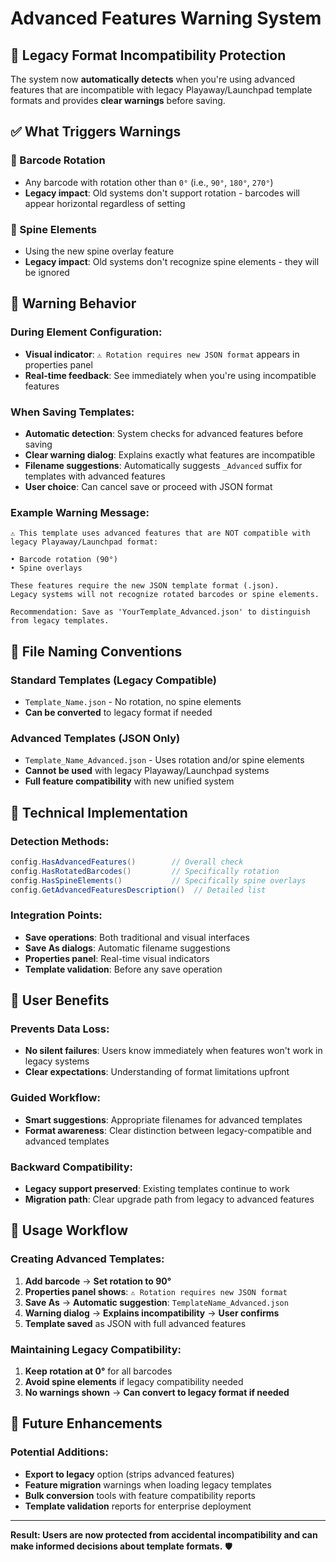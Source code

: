 # Advanced Features Warning System

## 🚨 **Legacy Format Incompatibility Protection**

The system now **automatically detects** when you're using advanced features that are incompatible with legacy Playaway/Launchpad template formats and provides **clear warnings** before saving.

## ✅ **What Triggers Warnings**

### **🔄 Barcode Rotation**
- Any barcode with rotation other than `0°` (i.e., `90°`, `180°`, `270°`)
- **Legacy impact**: Old systems don't support rotation - barcodes will appear horizontal regardless of setting

### **📏 Spine Elements**
- Using the new spine overlay feature
- **Legacy impact**: Old systems don't recognize spine elements - they will be ignored

## 🎯 **Warning Behavior**

### **During Element Configuration:**
- **Visual indicator**: `⚠️ Rotation requires new JSON format` appears in properties panel
- **Real-time feedback**: See immediately when you're using incompatible features

### **When Saving Templates:**
- **Automatic detection**: System checks for advanced features before saving
- **Clear warning dialog**: Explains exactly what features are incompatible
- **Filename suggestions**: Automatically suggests `_Advanced` suffix for templates with advanced features
- **User choice**: Can cancel save or proceed with JSON format

### **Example Warning Message:**
```
⚠️ This template uses advanced features that are NOT compatible with legacy Playaway/Launchpad format:

• Barcode rotation (90°)
• Spine overlays

These features require the new JSON template format (.json). 
Legacy systems will not recognize rotated barcodes or spine elements.

Recommendation: Save as 'YourTemplate_Advanced.json' to distinguish from legacy templates.
```

## 📁 **File Naming Conventions**

### **Standard Templates** (Legacy Compatible)
- `Template_Name.json` - No rotation, no spine elements
- **Can be converted** to legacy format if needed

### **Advanced Templates** (JSON Only)
- `Template_Name_Advanced.json` - Uses rotation and/or spine elements
- **Cannot be used** with legacy Playaway/Launchpad systems
- **Full feature compatibility** with new unified system

## 🔧 **Technical Implementation**

### **Detection Methods:**
```csharp
config.HasAdvancedFeatures()        // Overall check
config.HasRotatedBarcodes()         // Specifically rotation
config.HasSpineElements()           // Specifically spine overlays
config.GetAdvancedFeaturesDescription()  // Detailed list
```

### **Integration Points:**
- **Save operations**: Both traditional and visual interfaces
- **Save As dialogs**: Automatic filename suggestions
- **Properties panel**: Real-time visual indicators
- **Template validation**: Before any save operation

## 🎯 **User Benefits**

### **Prevents Data Loss:**
- **No silent failures**: Users know immediately when features won't work in legacy systems
- **Clear expectations**: Understanding of format limitations upfront

### **Guided Workflow:**
- **Smart suggestions**: Appropriate filenames for advanced templates
- **Format awareness**: Clear distinction between legacy-compatible and advanced templates

### **Backward Compatibility:**
- **Legacy support preserved**: Existing templates continue to work
- **Migration path**: Clear upgrade path from legacy to advanced features

## 🚀 **Usage Workflow**

### **Creating Advanced Templates:**
1. **Add barcode** → **Set rotation to 90°**
2. **Properties panel shows**: `⚠️ Rotation requires new JSON format`
3. **Save As** → **Automatic suggestion**: `TemplateName_Advanced.json`
4. **Warning dialog** → **Explains incompatibility** → **User confirms**
5. **Template saved** as JSON with full advanced features

### **Maintaining Legacy Compatibility:**
1. **Keep rotation at 0°** for all barcodes
2. **Avoid spine elements** if legacy compatibility needed
3. **No warnings shown** → **Can convert to legacy format if needed**

## 🔮 **Future Enhancements**

### **Potential Additions:**
- **Export to legacy** option (strips advanced features)
- **Feature migration** warnings when loading legacy templates
- **Bulk conversion** tools with feature compatibility reports
- **Template validation** reports for enterprise deployment

---

**Result: Users are now protected from accidental incompatibility and can make informed decisions about template formats.** 🛡️ 